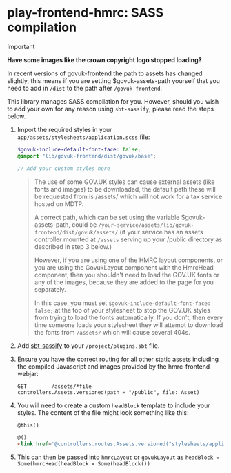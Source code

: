 # play-frontend-hmrc: SASS compilation

> [!IMPORTANT]
> **Have some images like the crown copyright logo stopped loading?**
> 
> In recent versions of govuk-frontend the path to assets has changed slightly, this means if you are setting
> $govuk-assets-path yourself that you need to add in `/dist` to the path after `/govuk-frontend`.

This library manages SASS compilation for you. However, should you wish to add your own for any reason using
`sbt-sassify`, please read the steps below.

1. Import the required styles in your `app/assets/stylesheets/application.scss` file:
   ```scss
   $govuk-include-default-font-face: false;
   @import "lib/govuk-frontend/dist/govuk/base";
   
   // Add your custom styles here
   ```
    > The use of some GOV.UK styles can cause external assets (like fonts and images) to be downloaded, the default path
    > these will be requested from is /assets/ which will not work for a tax service hosted on MDTP.
    >
    > A correct path, which can be set using the variable $govuk-assets-path, could
    > be `/your-service/assets/lib/govuk-frontend/dist/govuk/assets/` (if your service has an assets controller mounted at
    > `/assets` serving up your /public directory as described in step 3 below.)
    >
    > However, if you are using one of the HMRC layout components, or you are using the GovukLayout component with the
    > HmrcHead component, then you shouldn't need to load the GOV.UK fonts or any of the images, because they are added
    > to the page for you separately.
    >
    > In this case, you must set `$govuk-include-default-font-face: false;` at the top of your stylesheet to stop the
    > GOV.UK styles from trying to load the fonts automatically. If you don't, then every time someone loads your
    > stylesheet they will attempt to download the fonts from `/assets/` which will cause several 404s.

1. Add [sbt-sassify](https://github.com/irundaia/sbt-sassify) to your `/project/plugins.sbt` file.

1. Ensure you have the correct routing for all other static assets including the compiled Javascript and images provided
   by the hmrc-frontend webjar:
    ```
    GET        /assets/*file                        controllers.Assets.versioned(path = "/public", file: Asset)
    ```

1. You will need to create a custom `headBlock` template to include your styles. The content of the file might look
   something like this:
    ```html
    @this()
    
    @()
    <link href='@controllers.routes.Assets.versioned("stylesheets/application.css")' media="all" rel="stylesheet" type="text/css" />
    ```

1. This can then be passed into `hmrcLayout` or `govukLayout`
   as `headBlock = Some(hmrcHead(headBlock = Some(headBlock())`

